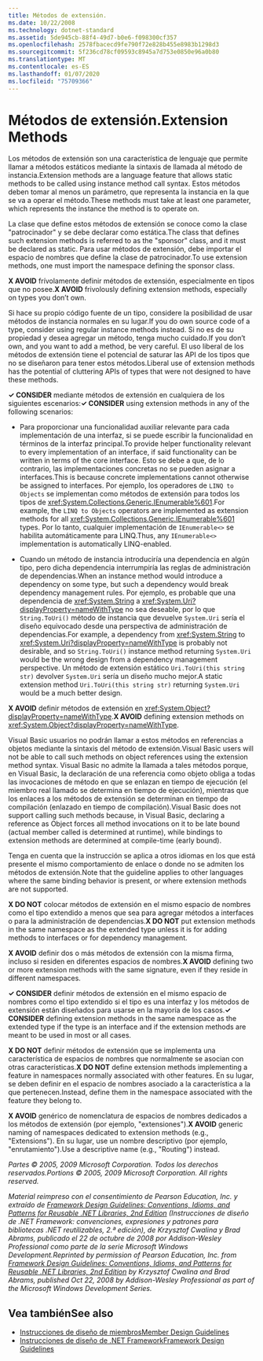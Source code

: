 ```yaml
---
title: Métodos de extensión.
ms.date: 10/22/2008
ms.technology: dotnet-standard
ms.assetid: 5de945cb-88f4-49d7-b0e6-f098300cf357
ms.openlocfilehash: 2578fbacecd9fe790f72e828b455e8983b1298d3
ms.sourcegitcommit: 5f236cd78cf09593c8945a7d753e0850e96a0b80
ms.translationtype: MT
ms.contentlocale: es-ES
ms.lasthandoff: 01/07/2020
ms.locfileid: "75709366"
---
```

# <a name="extension-methods"></a><span data-ttu-id="a2515-102">Métodos de extensión.</span><span class="sxs-lookup"><span data-stu-id="a2515-102">Extension Methods</span></span>
<span data-ttu-id="a2515-103">Los métodos de extensión son una característica de lenguaje que permite llamar a métodos estáticos mediante la sintaxis de llamada al método de instancia.</span><span class="sxs-lookup"><span data-stu-id="a2515-103">Extension methods are a language feature that allows static methods to be called using instance method call syntax.</span></span> <span data-ttu-id="a2515-104">Estos métodos deben tomar al menos un parámetro, que representa la instancia en la que se va a operar el método.</span><span class="sxs-lookup"><span data-stu-id="a2515-104">These methods must take at least one parameter, which represents the instance the method is to operate on.</span></span>  
  
 <span data-ttu-id="a2515-105">La clase que define estos métodos de extensión se conoce como la clase "patrocinador" y se debe declarar como estática.</span><span class="sxs-lookup"><span data-stu-id="a2515-105">The class that defines such extension methods is referred to as the "sponsor" class, and it must be declared as static.</span></span> <span data-ttu-id="a2515-106">Para usar métodos de extensión, debe importar el espacio de nombres que define la clase de patrocinador.</span><span class="sxs-lookup"><span data-stu-id="a2515-106">To use extension methods, one must import the namespace defining the sponsor class.</span></span>  
  
 <span data-ttu-id="a2515-107">**X AVOID** frívolamente definir métodos de extensión, especialmente en tipos que no posee.</span><span class="sxs-lookup"><span data-stu-id="a2515-107">**X AVOID** frivolously defining extension methods, especially on types you don’t own.</span></span>  
  
 <span data-ttu-id="a2515-108">Si hace su propio código fuente de un tipo, considere la posibilidad de usar métodos de instancia normales en su lugar.</span><span class="sxs-lookup"><span data-stu-id="a2515-108">If you do own source code of a type, consider using regular instance methods instead.</span></span> <span data-ttu-id="a2515-109">Si no es de su propiedad y desea agregar un método, tenga mucho cuidado.</span><span class="sxs-lookup"><span data-stu-id="a2515-109">If you don’t own, and you want to add a method, be very careful.</span></span> <span data-ttu-id="a2515-110">El uso liberal de los métodos de extensión tiene el potencial de saturar las API de los tipos que no se diseñaron para tener estos métodos.</span><span class="sxs-lookup"><span data-stu-id="a2515-110">Liberal use of extension methods has the potential of cluttering APIs of types that were not designed to have these methods.</span></span>  
  
 <span data-ttu-id="a2515-111">**✓ CONSIDER** mediante métodos de extensión en cualquiera de los siguientes escenarios:</span><span class="sxs-lookup"><span data-stu-id="a2515-111">**✓ CONSIDER** using extension methods in any of the following scenarios:</span></span>  
  
- <span data-ttu-id="a2515-112">Para proporcionar una funcionalidad auxiliar relevante para cada implementación de una interfaz, si se puede escribir la funcionalidad en términos de la interfaz principal.</span><span class="sxs-lookup"><span data-stu-id="a2515-112">To provide helper functionality relevant to every implementation of an interface, if said functionality can be written in terms of the core interface.</span></span> <span data-ttu-id="a2515-113">Esto se debe a que, de lo contrario, las implementaciones concretas no se pueden asignar a interfaces.</span><span class="sxs-lookup"><span data-stu-id="a2515-113">This is because concrete implementations cannot otherwise be assigned to interfaces.</span></span> <span data-ttu-id="a2515-114">Por ejemplo, los operadores de `LINQ to Objects` se implementan como métodos de extensión para todos los tipos de <xref:System.Collections.Generic.IEnumerable%601>.</span><span class="sxs-lookup"><span data-stu-id="a2515-114">For example, the `LINQ to Objects` operators are implemented as extension methods for all <xref:System.Collections.Generic.IEnumerable%601> types.</span></span> <span data-ttu-id="a2515-115">Por lo tanto, cualquier implementación de `IEnumerable<>` se habilita automáticamente para LINQ.</span><span class="sxs-lookup"><span data-stu-id="a2515-115">Thus, any `IEnumerable<>` implementation is automatically LINQ-enabled.</span></span>  
  
- <span data-ttu-id="a2515-116">Cuando un método de instancia introduciría una dependencia en algún tipo, pero dicha dependencia interrumpiría las reglas de administración de dependencias.</span><span class="sxs-lookup"><span data-stu-id="a2515-116">When an instance method would introduce a dependency on some type, but such a dependency would break dependency management rules.</span></span> <span data-ttu-id="a2515-117">Por ejemplo, es probable que una dependencia de <xref:System.String> a <xref:System.Uri?displayProperty=nameWithType> no sea deseable, por lo que `String.ToUri()` método de instancia que devuelve `System.Uri` sería el diseño equivocado desde una perspectiva de administración de dependencias.</span><span class="sxs-lookup"><span data-stu-id="a2515-117">For example, a dependency from <xref:System.String> to <xref:System.Uri?displayProperty=nameWithType> is probably not desirable, and so `String.ToUri()` instance method returning `System.Uri` would be the wrong design from a dependency management perspective.</span></span> <span data-ttu-id="a2515-118">Un método de extensión estático `Uri.ToUri(this string str)` devolver `System.Uri` sería un diseño mucho mejor.</span><span class="sxs-lookup"><span data-stu-id="a2515-118">A static extension method `Uri.ToUri(this string str)` returning `System.Uri` would be a much better design.</span></span>  
  
 <span data-ttu-id="a2515-119">**X AVOID** definir métodos de extensión en <xref:System.Object?displayProperty=nameWithType>.</span><span class="sxs-lookup"><span data-stu-id="a2515-119">**X AVOID** defining extension methods on <xref:System.Object?displayProperty=nameWithType>.</span></span>  
  
 <span data-ttu-id="a2515-120">Visual Basic usuarios no podrán llamar a estos métodos en referencias a objetos mediante la sintaxis del método de extensión.</span><span class="sxs-lookup"><span data-stu-id="a2515-120">Visual Basic users will not be able to call such methods on object references using the extension method syntax.</span></span> <span data-ttu-id="a2515-121">Visual Basic no admite la llamada a tales métodos porque, en Visual Basic, la declaración de una referencia como objeto obliga a todas las invocaciones de método en que se enlazan en tiempo de ejecución (el miembro real llamado se determina en tiempo de ejecución), mientras que los enlaces a los métodos de extensión se determinan en tiempo de compilación (enlazado en tiempo de compilación).</span><span class="sxs-lookup"><span data-stu-id="a2515-121">Visual Basic does not support calling such methods because, in Visual Basic, declaring a reference as Object forces all method invocations on it to be late bound (actual member called is determined at runtime), while bindings to extension methods are determined at compile-time (early bound).</span></span>  
  
 <span data-ttu-id="a2515-122">Tenga en cuenta que la instrucción se aplica a otros idiomas en los que está presente el mismo comportamiento de enlace o donde no se admiten los métodos de extensión.</span><span class="sxs-lookup"><span data-stu-id="a2515-122">Note that the guideline applies to other languages where the same binding behavior is present, or where extension methods are not supported.</span></span>  
  
 <span data-ttu-id="a2515-123">**X DO NOT** colocar métodos de extensión en el mismo espacio de nombres como el tipo extendido a menos que sea para agregar métodos a interfaces o para la administración de dependencias.</span><span class="sxs-lookup"><span data-stu-id="a2515-123">**X DO NOT** put extension methods in the same namespace as the extended type unless it is for adding methods to interfaces or for dependency management.</span></span>  
  
 <span data-ttu-id="a2515-124">**X AVOID** definir dos o más métodos de extensión con la misma firma, incluso si residen en diferentes espacios de nombres.</span><span class="sxs-lookup"><span data-stu-id="a2515-124">**X AVOID** defining two or more extension methods with the same signature, even if they reside in different namespaces.</span></span>  
  
 <span data-ttu-id="a2515-125">**✓ CONSIDER** definir métodos de extensión en el mismo espacio de nombres como el tipo extendido si el tipo es una interfaz y los métodos de extensión están diseñados para usarse en la mayoría de los casos.</span><span class="sxs-lookup"><span data-stu-id="a2515-125">**✓ CONSIDER** defining extension methods in the same namespace as the extended type if the type is an interface and if the extension methods are meant to be used in most or all cases.</span></span>  
  
 <span data-ttu-id="a2515-126">**X DO NOT** definir métodos de extensión que se implementa una característica de espacios de nombres que normalmente se asocian con otras características.</span><span class="sxs-lookup"><span data-stu-id="a2515-126">**X DO NOT** define extension methods implementing a feature in namespaces normally associated with other features.</span></span> <span data-ttu-id="a2515-127">En su lugar, se deben definir en el espacio de nombres asociado a la característica a la que pertenecen.</span><span class="sxs-lookup"><span data-stu-id="a2515-127">Instead, define them in the namespace associated with the feature they belong to.</span></span>  
  
 <span data-ttu-id="a2515-128">**X AVOID** genérico de nomenclatura de espacios de nombres dedicados a los métodos de extensión (por ejemplo, "extensiones").</span><span class="sxs-lookup"><span data-stu-id="a2515-128">**X AVOID** generic naming of namespaces dedicated to extension methods (e.g., "Extensions").</span></span> <span data-ttu-id="a2515-129">En su lugar, use un nombre descriptivo (por ejemplo, "enrutamiento").</span><span class="sxs-lookup"><span data-stu-id="a2515-129">Use a descriptive name (e.g., "Routing") instead.</span></span>  
  
 <span data-ttu-id="a2515-130">*Partes © 2005, 2009 Microsoft Corporation. Todos los derechos reservados.*</span><span class="sxs-lookup"><span data-stu-id="a2515-130">*Portions © 2005, 2009 Microsoft Corporation. All rights reserved.*</span></span>  
  
 <span data-ttu-id="a2515-131">*Material reimpreso con el consentimiento de Pearson Education, Inc. y extraído de [Framework Design Guidelines: Conventions, Idioms, and Patterns for Reusable .NET Libraries, 2nd Edition](https://www.informit.com/store/framework-design-guidelines-conventions-idioms-and-9780321545619) (Instrucciones de diseño de .NET Framework: convenciones, expresiones y patrones para bibliotecas .NET reutilizables, 2.ª edición), de Krzysztof Cwalina y Brad Abrams, publicado el 22 de octubre de 2008 por Addison-Wesley Professional como parte de la serie Microsoft Windows Development.*</span><span class="sxs-lookup"><span data-stu-id="a2515-131">*Reprinted by permission of Pearson Education, Inc. from [Framework Design Guidelines: Conventions, Idioms, and Patterns for Reusable .NET Libraries, 2nd Edition](https://www.informit.com/store/framework-design-guidelines-conventions-idioms-and-9780321545619) by Krzysztof Cwalina and Brad Abrams, published Oct 22, 2008 by Addison-Wesley Professional as part of the Microsoft Windows Development Series.*</span></span>  
  
## <a name="see-also"></a><span data-ttu-id="a2515-132">Vea también</span><span class="sxs-lookup"><span data-stu-id="a2515-132">See also</span></span>

- [<span data-ttu-id="a2515-133">Instrucciones de diseño de miembros</span><span class="sxs-lookup"><span data-stu-id="a2515-133">Member Design Guidelines</span></span>](../../../docs/standard/design-guidelines/member.md)
- [<span data-ttu-id="a2515-134">Instrucciones de diseño de .NET Framework</span><span class="sxs-lookup"><span data-stu-id="a2515-134">Framework Design Guidelines</span></span>](../../../docs/standard/design-guidelines/index.md)
